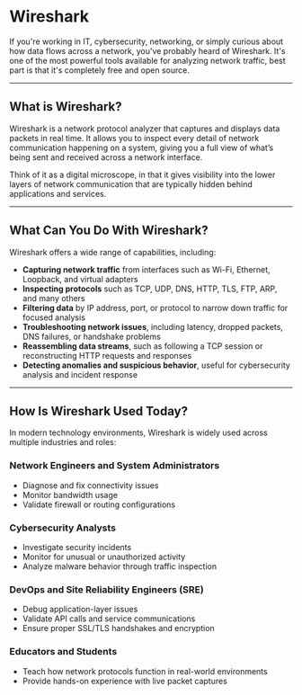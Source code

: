 # Wireshark

If you're working in IT, cybersecurity, networking, or simply curious about how data flows across a network, you've probably heard of Wireshark. It's one of the most powerful tools available for analyzing network traffic, best part is that it's completely free and open source.

---

## What is Wireshark?

Wireshark is a network protocol analyzer that captures and displays data packets in real time. It allows you to inspect every detail of network communication happening on a system, giving you a full view of what’s being sent and received across a network interface.

Think of it as a digital microscope, in that it gives visibility into the lower layers of network communication that are typically hidden behind applications and services.

---

## What Can You Do With Wireshark?

Wireshark offers a wide range of capabilities, including:

- **Capturing network traffic** from interfaces such as Wi-Fi, Ethernet, Loopback, and virtual adapters
- **Inspecting protocols** such as TCP, UDP, DNS, HTTP, TLS, FTP, ARP, and many others
- **Filtering data** by IP address, port, or protocol to narrow down traffic for focused analysis
- **Troubleshooting network issues**, including latency, dropped packets, DNS failures, or handshake problems
- **Reassembling data streams**, such as following a TCP session or reconstructing HTTP requests and responses
- **Detecting anomalies and suspicious behavior**, useful for cybersecurity analysis and incident response

---

## How Is Wireshark Used Today?

In modern technology environments, Wireshark is widely used across multiple industries and roles:

### Network Engineers and System Administrators
- Diagnose and fix connectivity issues
- Monitor bandwidth usage
- Validate firewall or routing configurations

### Cybersecurity Analysts
- Investigate security incidents
- Monitor for unusual or unauthorized activity
- Analyze malware behavior through traffic inspection

### DevOps and Site Reliability Engineers (SRE)
- Debug application-layer issues
- Validate API calls and service communications
- Ensure proper SSL/TLS handshakes and encryption

### Educators and Students
- Teach how network protocols function in real-world environments
- Provide hands-on experience with live packet captures

